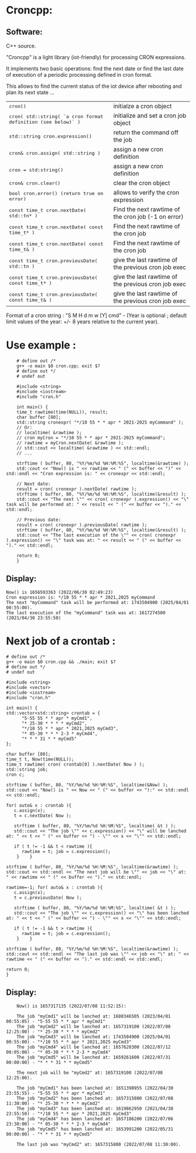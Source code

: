 Croncpp:
=====================


Software:
---------

C++ source.

"Croncpp" is a light library (iot-friendly) for processing CRON expressions.

It implements two basic operations: find the next date or find the last date of execution of a periodic processing defined in cron format.


This allows to find the current status of the iot device after rebooting and plan its next state ...

<table>
  <tr>
    <td><tt>cron()</tt></td>
    <td>initialze a cron object</td>
  </tr>
  <tr>
    <td><tt>cron( std::string( `a cron format definition (see below)` )</tt></td>
    <td>initialize and set a cron job object</td>
  </tr>
  <tr>
    <td><tt>std::string cron.expression()</tt></td>
    <td>return the command off the job</td>
  </tr>
  <tr>
    <td><tt>cron& cron.assign( std::string )</td>
    <td>assign a new cron definition</td>
  </tr>
  <tr>
    <td><tt>cron = std:string()</td>
    <td>assign a new cron definition</td>
  </tr>
  <tr>
    <td><tt>cron& cron.clear()</td>
    <td>clear the cron object</td>
  </tr>
  <tr>
    <td><tt>bool cron.error() (return true on error)</td>
    <td>allows to verify the cron expression</td>
  </tr>
  <tr>
    <td><tt>const time_t cron.nextDate( std::tn* )</td>
    <td>Find the next rawtime of the cron job (-1 on error)</td>
  </tr>
  <tr>
    <td><tt>const time_t cron.nextDate( const time_t* )</td>
    <td>Find the next rawtime of the cron job</td>
  </tr>
  <tr>
  <tr>
    <td><tt>const time_t cron.nextDate( const time_t& )</td>
    <td>Find the next rawtime of the cron job</td>
  </tr>
  <tr>
    <td><tt>const time_t cron.previousDate( std::tn )</td>
    <td>give the last rawtime of the previous cron job exec</td>
  </tr>
  <tr>
    <td><tt>const time_t cron.previousDate( const time_t* )</td>
    <td>give the last rawtime of the previous cron job exec</td>
  </tr>
  <tr>
    <td><tt>const time_t cron.previousDate( const time_t& )</td>
    <td>give the last rawtime of the previous cron job exec</td>
  </tr>
</table>

Format of a cron string : "S M H d m w [Y] cmd" - (Year is optional ; default limit values of the year: +/- 8 years relative to the current year).

Use example :
=====================
        # define out /*
        g++ -o main $0 cron.cpp; exit $?
        # define out */
        # undef out

        #include <string>
        #include <iostream>
        #include "cron.h"

        int main() {
        time_t rawtime(time(NULL)), result;
        char buffer [80];
        std::string cronexpr( "*/10 55 * * apr * 2021-2025 myCommand" );
        // Or:
        // localtime( &rawtime );
        // cron myCron = "*/10 55 * * apr * 2021-2025 myCommand";
        // rawtime = myCron.nextDate( &rawtime );
        // std::cout << localtime( &rawtime ) << std::endl;
        // ...

        strftime ( buffer, 80, "%Y/%m/%d %H:%M:%S", localtime(&rawtime) );
        std::cout << "Now() is " << rawtime << " (" << buffer << ")" << std::endl << "Cron expression is: " << cronexpr << std::endl;

        // Next date:
        result = cron( cronexpr ).nextDate( rawtime );
        strftime ( buffer, 80, "%Y/%m/%d %H:%M:%S", localtime(&result) );
        std::cout << "The next \"" << cron( cronexpr ).expression() << "\" task will be performed at: " << result << " (" << buffer << ")." << std::endl;

        // Previous date:
        result = cron( cronexpr ).previousDate( rawtime );
        strftime ( buffer, 80, "%Y/%m/%d %H:%M:%S", localtime(&result) );
        std::cout << "The last execution of the \"" << cron( cronexpr ).expression() << "\" task was at: " << result << " (" << buffer << ")." << std::endl;

        return 0;
        }

Display:
---------
	Now() is 1656593363 (2022/06/30 02:49:23)
	Cron expression is: */10 55 * * apr * 2021,2025 myCommand
	The next "myCommand" task will be performed at: 1743504900 (2025/04/01 00:55:00).
	The last execution of the "myCommand" task was at: 1617274500 (2021/04/30 23:55:50)


Next job of a crontab :
=======================

	# define out /*
	g++ -o main $0 cron.cpp && ./main; exit $?
	# define out */
	# undef out

	#include <string>
	#include <vector>
	#include <iostream>
	#include "cron.h"

	int main() {
	std::vector<std::string> crontab = {
	      "5-55 55 * * apr * myCmd1",
	      "* 25-30 * * * * myCmd2",
	      "*/10 55 * * apr * 2021,2025 myCmd3",
	      "* 05-30 * * * 2-3 * myCmd4",
	      "* * * 31 * * myCmd5"
	};

	char buffer [80];
	time_t t, Now(time(NULL));
	time_t rawtime( cron( crontab[0] ).nextDate( Now ) );
	std::string job;
	cron c;

	strftime ( buffer, 80, "%Y/%m/%d %H:%M:%S", localtime(&Now) );
	std::cout << "Now() is " << Now << " (" << buffer << "):" << std::endl << std::endl;
	
 	for( auto& x : crontab ){
 	   c.assign(x);
 	   t = c.nextDate( Now );

 	   strftime ( buffer, 80, "%Y/%m/%d %H:%M:%S", localtime( &t ) );
 	   std::cout << "The job \"" << c.expression() << "\" will be lanched at: " << t << " (" << buffer << ") - \"" << x << "\"" << std::endl;

 	   if ( t != -1 && t < rawtime ){
 	      rawtime = t; job = c.expression();
        }    }

  	strftime ( buffer, 80, "%Y/%m/%d %H:%M:%S", localtime(&rawtime) );
  	std::cout << std::endl << "The next job will be \"" << job << "\" at: " << rawtime << " (" << buffer << ")." << std::endl;

 	rawtime=-1; for( auto& x : crontab ){
 	   c.assign(x);
 	   t = c.previousDate( Now );

 	   strftime ( buffer, 80, "%Y/%m/%d %H:%M:%S", localtime( &t ) );
 	   std::cout << "The job \"" << c.expression() << "\" has been lanched at: " << t << " (" << buffer << ") - \"" << x << "\"" << std::endl;

 	   if ( t != -1 && t > rawtime ){
 	      rawtime = t; job = c.expression();
        }    }

  	strftime ( buffer, 80, "%Y/%m/%d %H:%M:%S", localtime(&rawtime) );
  	std::cout << std::endl << "The last job was \"" << job << "\" at: " << rawtime << " (" << buffer << ")." << std::endl << std::endl;

  	return 0;
  	}
	
Display:
---------

        Now() is 1657317135 (2022/07/08 11:52:15):

        The job "myCmd1" will be lanched at: 1680346505 (2023/04/01 00:55:05) - "5-55 55 * * apr * myCmd1"
        The job "myCmd2" will be lanched at: 1657319100 (2022/07/08 12:25:00) - "* 25-30 * * * * myCmd2"
        The job "myCmd3" will be lanched at: 1743504900 (2025/04/01 00:55:00) - "*/10 55 * * apr * 2021,2025 myCmd3"
        The job "myCmd4" will be lanched at: 1657620300 (2022/07/12 00:05:00) - "* 05-30 * * * 2-3 * myCmd4"
        The job "myCmd5" will be lanched at: 1659261600 (2022/07/31 00:00:00) - "* * * 31 * * myCmd5"

        The next job will be "myCmd2" at: 1657319100 (2022/07/08 12:25:00).

        The job "myCmd1" has been lanched at: 1651398955 (2022/04/30 23:55:55) - "5-55 55 * * apr * myCmd1"
        The job "myCmd2" has been lanched at: 1657315800 (2022/07/08 11:30:00) - "* 25-30 * * * * myCmd2"
        The job "myCmd3" has been lanched at: 1619862950 (2021/04/30 23:55:50) - "*/10 55 * * apr * 2021,2025 myCmd3"
        The job "myCmd4" has been lanched at: 1657186200 (2022/07/06 23:30:00) - "* 05-30 * * * 2-3 * myCmd4"
        The job "myCmd5" has been lanched at: 1653991200 (2022/05/31 00:00:00) - "* * * 31 * * myCmd5"

        The last job was "myCmd2" at: 1657315800 (2022/07/08 11:30:00).
